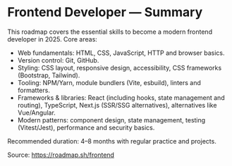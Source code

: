 # Frontend Developer — Summary

This roadmap covers the essential skills to become a modern frontend developer in 2025. Core areas:

- Web fundamentals: HTML, CSS, JavaScript, HTTP and browser basics.
- Version control: Git, GitHub.
- Styling: CSS layout, responsive design, accessibility, CSS frameworks (Bootstrap, Tailwind).
- Tooling: NPM/Yarn, module bundlers (Vite, esbuild), linters and formatters.
- Frameworks & libraries: React (including hooks, state management and routing), TypeScript, Next.js (SSR/SSG alternatives), alternatives like Vue/Angular.
- Modern patterns: component design, state management, testing (Vitest/Jest), performance and security basics.

Recommended duration: 4–8 months with regular practice and projects.

Source: https://roadmap.sh/frontend
